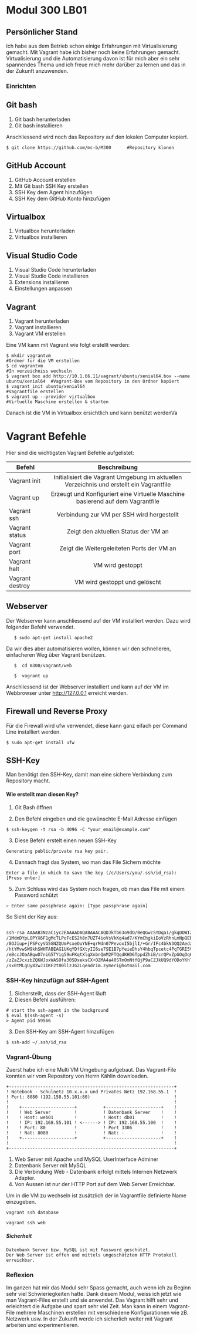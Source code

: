 #  Modul 300 LB01

## Persönlicher Stand

Ich habe aus dem Betrieb schon einige Erfahrungen mit Virtualisierung gemacht.
Mit Vagrant habe ich bisher noch keine Erfahrungen gemacht.
Virtualisierung und die Automatisierung davon ist für mich aber ein sehr spannendes Thema und ich 
freue mich mehr darüber zu lernen und das in der Zukunft anzuwenden.

### Einrichten

## Git bash

1. Git bash herunterladen 
2. Git bash installieren

Anschliessend wird noch das Repository auf den lokalen Computer kopiert.
```
$ git clone https://github.com/mc-b/M300      #Repository klonen
 ```
  
## GitHub Account

1. GitHub Account erstellen
2. Mit Git bash SSH Key erstellen
3. SSH Key dem Agent hinzufügen
4. SSH Key dem GitHub Konto hinzufügen

## Virtualbox

1. Virtualbox herunterladen
2. Virtualbox installieren

## Visual Studio Code

1. Visual Studio Code herunterladen
2. Visual Studio Code installieren
3. Extensions installieren
4. Einstellungen anpassen

## Vagrant

1. Vagrant herunterladen
2. Vagrant installieren
3. Vagrant VM erstellen

Eine VM kann mit Vagrant wie folgt erstellt werden:
    
    $ mkdir vagrantvm                                                                       #Ordner für die VM erstellen
    $ cd vagrantvm                                                                          #In verzeichniss wechseln
    $ vagrant box add http://10.1.66.11/vagrant/ubuntu/xenial64.box --name ubuntu/xenial64  #Vagrant-Box vom Repository in den Ordner kopiert
    $ vagrant init ubuntu/xenial64                                                          #Vagrantfile erstellen
    $ vagrant up --provider virtualbox                                                      #Virtuelle Maschine erstellen & starten
    
Danach ist die VM in Virtualbox ersichtlich und kann benützt werdenVa

# Vagrant Befehle

Hier sind die wichtigsten Vagrant Befehle aufgelistet:

| Befehl           |Beschreibung                                                                             |
| -----------------|:---------------------------------------------------------------------------------------:|
| Vagrant init     |Initialisiert die Vagrant Umgebung im aktuellen Verzeichnis und erstellt ein Vagrantfile |
| Vagrant up       |Erzeugt und Konfiguriert eine Virtuelle Maschine basierend auf dem Vagrantfile           |
| Vagrant ssh      |Verbindung zur VM per SSH wird hergestellt                                               | 
| Vagrant status   |Zeigt den aktuellen Status der VM an                                                     | 
| Vagrant port     |Zeigt die Weitergeleiteten Ports der VM an                                               | 
| Vagrant halt     |VM wird gestoppt                                                                         | 
| Vagrant destroy  |VM wird gestoppt und gelöscht                                                            | 

## Webserver

Der Webserver kann anschliessend auf der VM installiert werden. Dazu wird folgender Befehl verwendet.
```
   $ sudo apt-get install apache2
```
Da wir dies aber automatisieren wollen, können wir den schnelleren, einfacheren Weg über Vagrant benützen.
```
   $  cd m300/vagrant/web
   
   $  vagrant up
   ``` 
Anschliessend ist der Webserver installiert und kann auf der VM im Webbrowser unter http://127.0.0.1 erreicht werden.



## Firewall und Reverse Proxy

   Für die Firewall wird ufw verwendet, diese kann ganz eifach per Command Line installiert werden.
   
    $ sudo apt-get install ufw
    
 ## SSH-Key
 
 Man benötigt den SSH-Key, damit man eine sichere Verbindung zum Repository macht. 
 
 #### Wie erstellt man diesen Key?
 
1. Git Bash öffnen

2. Den Befehl eingeben und die gewünschte E-Mail Adresse einfügen 
```
$ ssh-keygen -t rsa -b 4096 -C "your_email@example.com"
```

3. Diese Befehl erstelt einen neuen SSH-Key
```> 
Generating public/private rsa key pair.
```


4. Dannach fragt das System, wo man das File Sichern möchte
```> 
Enter a file in which to save the key (/c/Users/you/.ssh/id_rsa):[Press enter]
```

5. Zum Schluss wird das System noch fragen, ob man das File mit einem Password schützt
```sh  Enter passphrase (empty for no passphrase): [Type a passphrase]
> Enter same passphrase again: [Type passphrase again]
```

So Sieht der Key aus:

```sh

ssh-rsa AAAAB3NzaC1yc2EAAAADAQABAAACAQDJkTb63o9dO/BeQGwcSYDqa1/gkqOOWI2ud97SSxYrXrpd0TX1zPpmOZ0Kf+
/1MdmDYpLOPYX6F1gMcTLPoFcES2h8n7UZT4ioVsVkKq4ad7/KYmChgkiEoVzRhnLmNpQEbF1mk/+zKZWwAYq4b/XN/zd83HDOWX4mtrn
/8OJiup+jFSFcyVG5GNZQUmPsxeOuYNE+qrMdn07PevoxI5bjlI/+Gr/IFc4bkN3QQ2AedaNZ+MyJ7Cr1ttZKyoIWNpiTvsjbWSLzMSSchl+iThO6/rQQdHrZaXuB7ApV3CdQq
/htYMvwSW9khSWHTABEAG1UKqYDfGXtyII6se7SE1B7pYeieDhsY4hbqTpcetc4PqTGRI5Vc9A5NyyXjnRDuBaIFJ28c9Thg1zm7aCPRkwtF0x0D34uF6yVGtbFlpqhreQ+b2ml
/eBccJOaABgwD7niG5TYig59uFKqtXlgXnbnQmM2FTQqdKHD6TppdZhiB/crQPxZpGOqOq6N4ch7R0k95LFgzlgaXzkvbsR7dRtu4+d7gnfD/cksjG
/zZaZJcxzbZQKWJoxWASOfa30SDxeksCX+OZMA4a40STmOmNtfQjP9aCZJkUQ9dYODoYKhT1WpfiXhh4hY0E4oGYgX4EOAk2hMF6FEN6Pow== 
/sx0tMLgUy82wJ3IKF2t00llzJG2Lqendrim.zymeri@hotmail.com

```


### SSH-Key hinzufügn auf SSH-Agent

1. Sicherstellt, dass der SSH-Agent läuft
2. Diesen Befehl ausführen:
```
# start the ssh-agent in the background
$ eval $(ssh-agent -s)
> Agent pid 59566
```
3. Den SSH-Key am SSH-Agent hinzufügen
```
$ ssh-add ~/.ssh/id_rsa
```

### Vagrant-Übung

Zuerst habe ich eine Multi VM Umgebung aufgebaut. Das Vagrant-File konnten wir vom Repository von Herrn Kählin downloaden.

```
+---------------------------------------------------------------+
! Notebook - Schulnetz 10.x.x.x und Privates Netz 192.168.55.1  !                 
! Port: 8080 (192.158.55.101:80)                                !	
!                                                               !	
!    +--------------------+          +---------------------+    !
!    ! Web Server         !          ! Datenbank Server    !    !       
!    ! Host: web01        !          ! Host: db01          !    !
!    ! IP: 192.168.55.101 ! <------> ! IP: 192.168.55.100  !    !
!    ! Port: 80           !          ! Port 3306           !    !
!    ! Nat: 8080          !          ! Nat: -              !    !
!    +--------------------+          +---------------------+    !
!                                                               !	
+---------------------------------------------------------------+
```

1. Web Server mit Apache und MySQL UserInterface Adminer
2. Datenbank Server mit MySQL
3. Die Verbindung Web - Datenbank erfolgt mittels Internen Netzwerk Adapter.
4. Von Aussen ist nur der HTTP Port auf dem Web Server Erreichbar.

Um in die VM zu wechseln ist zusätzlich der in Vagrantfile definierte Name einzugeben.
```
vagrant ssh database
```
```
vagrant ssh web
```

##### Sicherheit
```
Datenbank Server bzw. MySQL ist mit Password geschützt.
Der Web Server ist offen und mittels ungeschütztem HTTP Protokoll erreichbar.
```
### Reflexion

Im ganzen hat mir das Modul sehr Spass gemacht, auch wenn ich zu Beginn sehr viel Schwieriegkeiten hatte.
Dank diesem Modul, weiss ich jetzt wie man Vagrant-Files erstellt und sie anwendet. 
Das Vagrant hilft sehr und erleichtert die Aufgabe und spart sehr viel Zeit. Man kann in einem Vagrant-File mehrere Maschinen erstellen mit verschiedene Konfigurationen wie zB. Netzwerk usw. 
In der Zukunft werde ich sicherlich weiter mit Vagrant arbeiten und experimentieren. 
